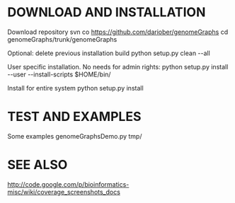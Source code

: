 # DOWNLOAD AND INSTALLATION

Download repository
    svn co https://github.com/dariober/genomeGraphs
    cd genomeGraphs/trunk/genomeGraphs

Optional: delete previous installation build
    python setup.py clean --all

User specific installation. No needs for admin rights:
    python setup.py install --user --install-scripts $HOME/bin/

Install for entire system
    python setup.py install

# TEST AND EXAMPLES

Some examples
    genomeGraphsDemo.py tmp/

# SEE ALSO

http://code.google.com/p/bioinformatics-misc/wiki/coverage_screenshots_docs
